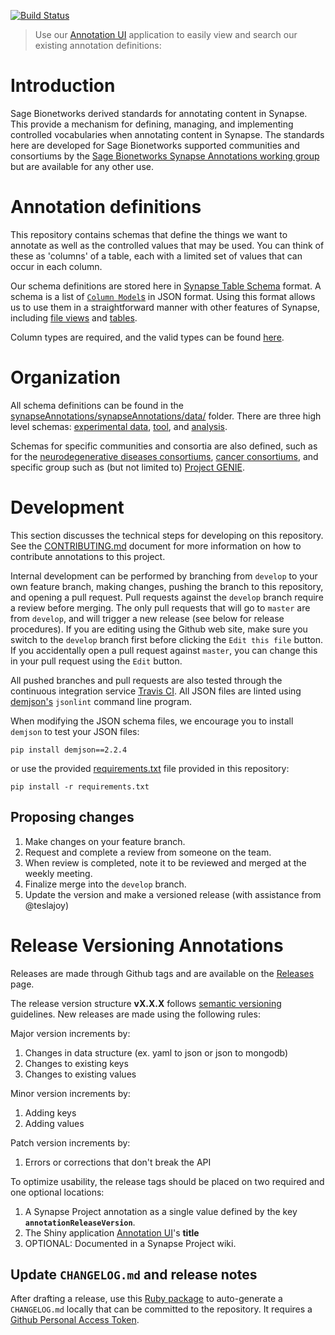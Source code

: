 [![Build Status](https://travis-ci.org/Sage-Bionetworks/synapseAnnotations.svg?branch=master)](https://travis-ci.org/Sage-Bionetworks/synapseAnnotations)

> Use our [Annotation UI](shiny.synapse.org/users/nsanati/annotationUI/) application to easily view and search our existing annotation definitions:
>

# Introduction

Sage Bionetworks derived standards for annotating content in Synapse. This provide a mechanism for defining, managing, and implementing controlled vocabularies when annotating content in Synapse. The standards here are developed for Sage Bionetworks supported communities and consortiums by the [Sage Bionetworks Synapse Annotations working group](https://www.synapse.org/annotation) but are available for any other use.

# Annotation definitions

This repository contains schemas that define the things we want to annotate as well as the controlled values that may be used. You can think of these as 'columns' of a table, each with a limited set of values that can occur in each column.

Our schema definitions are stored here in [Synapse Table Schema](http://docs.synapse.org/articles/tables.html) format. A schema is a list of [`Column Model`s](http://docs.synapse.org/rest/org/sagebionetworks/repo/model/table/ColumnModel.html) in JSON format. Using this format allows us to use them in a straightforward manner with other features of Synapse, including [file views](http://docs.synapse.org/articles/fileviews.html) and [tables](http://docs.synapse.org/articles/tables.html).

Column types are required, and the valid types can be found [here](http://docs.synapse.org/rest/org/sagebionetworks/repo/model/table/ColumnType.html).

# Organization

All schema definitions can be found in the [synapseAnnotations/synapseAnnotations/data/](synapseAnnotations/synapseAnnotations/data/) folder. There are three high level schemas: [experimental data](synapseAnnotations/synapseAnnotations/data/experimentalData.json), [tool](synapseAnnotations/synapseAnnotations/data/tool.json), and [analysis](synapseAnnotations/synapseAnnotations/data/analysis.json).

Schemas for specific communities and consortia are also defined, such as for the [neurodegenerative diseases consortiums](synapseAnnotations/data/neuro.json), [cancer consortiums](synapseAnnotations/data/cancer.json), and specific group such as (but not limited to) [Project GENIE](synapseAnnotations/data/genie.json).

# Development

This section discusses the technical steps for developing on this repository. See the [CONTRIBUTING.md](CONTRIBUTING.md) document for more information on how to contribute annotations to this project.

Internal development can be performed by branching from `develop` to your own feature branch, making changes, pushing the branch to this repository, and opening a pull request. Pull requests against the `develop` branch require a review before merging. The only pull requests that will go to `master` are from `develop`, and will trigger a new release (see below for release procedures). If you are editing using the Github web site, make sure you switch to the `develop` branch first before clicking the `Edit this file` button. If you accidentally open a pull request against `master`, you can change this in your pull request using the `Edit` button.

All pushed branches and pull requests are also tested through the continuous integration service [Travis CI](https://travis-ci.org/Sage-Bionetworks/synapseAnnotations). All JSON files are linted using [demjson's](deron.meranda.us/python/demjson/) `jsonlint` command line program.

When modifying the JSON schema files, we encourage you to install `demjson` to test your JSON files:

```
pip install demjson==2.2.4
```

or use the provided [requirements.txt](requirements.txt) file provided in this repository:

```
pip install -r requirements.txt
```

## Proposing changes

1. Make changes on your feature branch.
1. Request and complete a review from someone on the team.
1. When review is completed, note it to be reviewed and merged at the weekly meeting.
1. Finalize merge into the `develop` branch.
1. Update the version and make a versioned release (with assistance from @teslajoy)

# Release Versioning Annotations
Releases are made through Github tags and are available on the [Releases](https://github.com/Sage-Bionetworks/synapseAnnotations/releases) page.

The release version structure **vX.X.X** follows [semantic versioning](http://semver.org/) guidelines. New releases are made using the following rules:

Major version increments by:
1. Changes in data structure (ex. yaml to json or json to mongodb)
2. Changes to existing keys
3. Changes to existing values

Minor version increments by:
1. Adding keys
2. Adding values

Patch version increments by:
1. Errors or corrections that don't break the API

To optimize usability, the release tags should be placed on two required and one optional locations:
1. A Synapse Project annotation as a single value defined by the key **`annotationReleaseVersion`**.
2. The Shiny application [Annotation UI](https://github.com/Sage-Bionetworks/annotationUI)'s **title**
3. OPTIONAL: Documented in a Synapse Project wiki.

## Update `CHANGELOG.md` and release notes

After drafting a release, use this [Ruby package](https://github.com/skywinder/github-changelog-generator) to auto-generate a `CHANGELOG.md` locally that can be committed to the repository. It requires a [Github Personal Access Token](https://github.com/settings/tokens).

```
